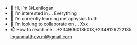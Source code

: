 - 👋 Hi, I’m @Lenilogan
- 👀 I’m interested in ... Everything
- 🌱 I’m currently learning metaphysics truth
- 💞️ I’m looking to collaborate on ... Xxx 
- 📫 How to reach me ...+2349060186018,+2348126222135 loganmatthew.ml@gmail.com

<!---
Lenilogan/Lenilogan is a ✨ special ✨ repository because its `README.md` (this file) appears on your GitHub profile.
You can click the Preview link to take a look at your changes.
--->
